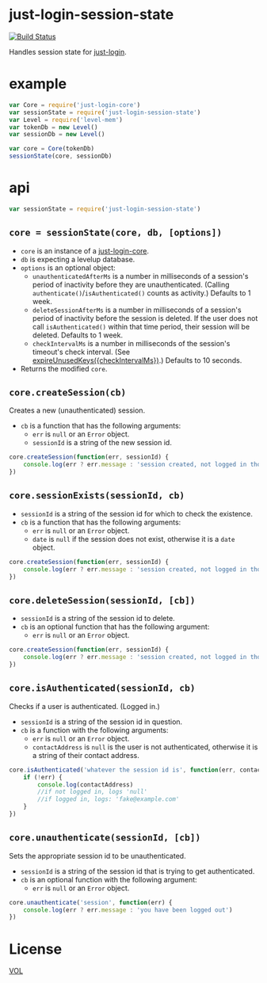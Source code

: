 just-login-session-state
===============

[![Build Status](https://travis-ci.org/coding-in-the-wild/just-login-session-state.svg)](https://travis-ci.org/coding-in-the-wild/just-login-session-state)

Handles session state for [just-login][jlc].

# example

```js
var Core = require('just-login-core')
var sessionState = require('just-login-session-state')
var Level = require('level-mem')
var tokenDb = new Level()
var sessionDb = new Level()

var core = Core(tokenDb)
sessionState(core, sessionDb)
```

# api

```js
var sessionState = require('just-login-session-state')
```

## `core = sessionState(core, db, [options])`

- `core` is an instance of a [just-login-core][jlc].
- `db` is expecting a levelup database.
- `options` is an optional object:
	- `unauthenticatedAfterMs` is a number in milliseconds of a session's period of inactivity before they are unauthenticated. (Calling `authenticate()`/`isAuthenticated()` counts as activity.)  Defaults to 1 week.
	- `deleteSessionAfterMs` is a number in milliseconds of a session's period of inactivity before the session is deleted. If the user does not call `isAuthenticated()` within that time period, their session will be deleted. Defaults to 1 week.
	- `checkIntervalMs` is a number in milliseconds of the session's timeout's check interval. (See [expireUnusedKeys({checkIntervalMs})](https://github.com/TehShrike/expire-unused-keys#timeoutms-db-checkintervalms).) Defaults to 10 seconds.
- Returns the modified `core`.

## `core.createSession(cb)`

Creates a new (unauthenticated) session.

- `cb` is a function that has the following arguments:
	- `err` is `null` or an `Error` object.
	- `sessionId` is a string of the new session id.

```js
core.createSession(function(err, sessionId) {
	console.log(err ? err.message : 'session created, not logged in though')
})
```

## `core.sessionExists(sessionId, cb)`

- `sessionId` is a string of the session id for which to check the existence.
- `cb` is a function that has the following arguments:
	- `err` is `null` or an `Error` object.
	- `date` is `null` if the session does not exist, otherwise it is a `date` object.

```js
core.createSession(function(err, sessionId) {
	console.log(err ? err.message : 'session created, not logged in though')
})
```

## `core.deleteSession(sessionId, [cb])`

- `sessionId` is a string of the session id to delete.
- `cb` is an optional function that has the following argument:
	- `err` is `null` or an `Error` object.

```js
core.createSession(function(err, sessionId) {
	console.log(err ? err.message : 'session created, not logged in though')
})
```

## `core.isAuthenticated(sessionId, cb)`

Checks if a user is authenticated. (Logged in.)

- `sessionId` is a string of the session id in question.
- `cb` is a function with the following arguments:
	- `err` is `null` or an `Error` object.
	- `contactAddress` is `null` is the user is not authenticated, otherwise it is a string of their contact address.

```js
core.isAuthenticated('whatever the session id is', function(err, contactAddress) {
	if (!err) {
		console.log(contactAddress)
		//if not logged in, logs 'null'
		//if logged in, logs: 'fake@example.com'
	}
})
```

## `core.unauthenticate(sessionId, [cb])`

Sets the appropriate session id to be unauthenticated.

- `sessionId` is a string of the session id that is trying to get authenticated.
- `cb` is an optional function with the following argument:
	- `err` is `null` or an `Error` object.

```js
core.unauthenticate('session', function(err) {
	console.log(err ? err.message : 'you have been logged out')
})
```

# License

[VOL](http://veryopenlicense.com/)


[jlc]: https://github.com/coding-in-the-wild/just-login-core
